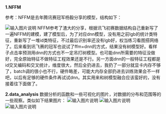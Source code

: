 ﻿ **1.NFFM** 

参考：NFFM是去年腾讯赛冠军杨毅分享的模型，结构如下：
    
![输入图片说明](https://images.gitee.com/uploads/images/2018/1121/170241_bf011388_1805564.png "内网通截图20181121165642.png")
NFFM参考了渣大的分享，根据讯飞初赛数据结构自己重新写了一遍NFFM的建模，建了模型后，为了对应dnn模型，没有用之前lgb的统计类特征，重新写了一堆id类特征，不过最后识别率还没有lgb好，权当练习看图搭网络了。后来看到讯飞赛的冠军也说试了ffm+dnn的方式，结果没有树模型好。看样子点击率预测用dnn的方式也不一定吊打树模型。也可能dnn所需要的特征没做好，完全原始特征不做特征工程效果还是不行。另一方面dnn的一般特征工程都是id交叉编码和交叉统计，维度很大，然后全扔进去，我扔了一部分就显卡内存不够了，batch调的很小也不行，硬件略差，可能大内存全部扔进去训练效果会不一样吧，以后有足够的硬件条件再试试dnn。其实用来和树模型融合应该蛮好的，没有接着往下面做了。


 **2.data_analysis** 
数据分析的函数和一些可视化的图片，对数据的分布和范围等的一些观察。类似如下结果图片：
![输入图片说明](https://images.gitee.com/uploads/images/2018/1122/110520_b0f97757_1805564.png "null_feature_ratio_numeric.png")
![输入图片说明](https://images.gitee.com/uploads/images/2018/1122/110531_b334d7c9_1805564.png "day_time_click_numeric.png")
    ![输入图片说明](https://images.gitee.com/uploads/images/2018/1122/110544_a66d960d_1805564.png "num_null_numeric.png")

